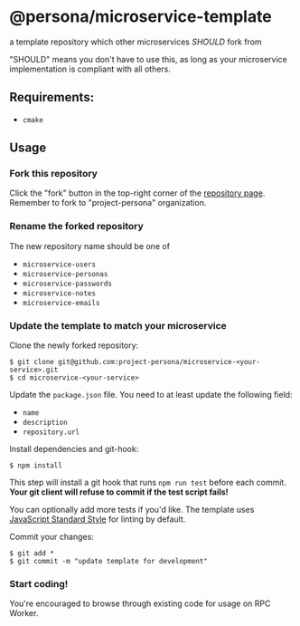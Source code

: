# @persona/microservice-template

a template repository which other microservices *SHOULD* fork from

"SHOULD" means you don't have to use this, as long as your microservice implementation is compliant with all others.

## Requirements:
- `cmake`

## Usage

### Fork this repository

Click the "fork" button in the top-right corner of the [repository page](https://github.com/project-persona/microservice-template).
Remember to fork to "project-persona" organization. 

### Rename the forked repository

The new repository name should be one of
- `microservice-users`
- `microservice-personas`
- `microservice-passwords`
- `microservice-notes`
- `microservice-emails`

### Update the template to match your microservice

Clone the newly forked repository:

```
$ git clone git@github.com:project-persona/microservice-<your-service>.git
$ cd microservice-<your-service>
```

Update the `package.json` file. You need to at least update the following field:

- `name`
- `description`
- `repository.url`

Install dependencies and git-hook:

```
$ npm install
```

This step will install a git hook that runs `npm run test` before each commit. **Your git client will refuse to commit 
if the test script fails!**  

You can optionally add more tests if  you'd like. The template uses [JavaScript Standard Style](https://standardjs.com/) 
for linting by default.

Commit your changes:

```
$ git add *
$ git commit -m "update template for development"
```

### Start coding!

You're encouraged to browse through existing code for usage on RPC Worker.